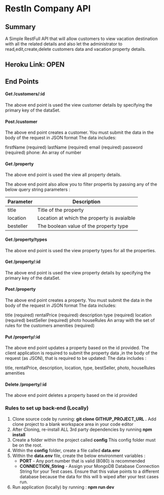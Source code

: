 # RestIn Company API

## Summary

A Simple RestFull API that will allow customers to view vacation destination with all the related details and also let the administrator to read,edit,create,delete customers data and vacation property details.

## Heroku Link: OPEN[]()

## End Points

#### Get /customers/:id

The above end point is used the view customer details by specifying the primary key of the dataSet.
#### Post /customer

The above end point creates a customer. You must submit the data in the body of the request in JSON format
The data includes:

firstName (required)
lastName  (required)
email     (required)
password  (required)
phone:    An array of number


#### Get /property

The above end point is used the view all property details.

The above end point also allow you to filter propertis by passing any of the below query string parameters :

| Parameter | Description                                    |
| --------- | ---------------------------------------------- |
| title     | Title of the property                          |
| location  | Location at which the property is avaialble    |
| besteller | The boolean value of the property type         |

#### Get /property/types

The above end point is used the view property types for all the properties.

#### Get /property/:id

The above end point is used the view property details by specifying the primary key of the dataSet.


#### Post /property

The above end point creates a property. You must submit the data in the body of the request in JSON format
The data includes:

title        (required)
rentalPrice  (required)
description
type         (required)
location     (required)
bestSeller   (required)
photo
houseRules   An array with the set of rules for the customers
amenities    (required)    


#### Put /property/:id

The above end point updates a property based on the id provided. The client application is required to submit the property data ,in the body of the request (as JSON), that is required to be updated: The data includes :

title,
rentalPrice,
description,
location,
type,
bestSeller,
photo,
houseRules
amenities


#### Delete /property/:id

The above end point deletes a property based on the id provided


### Rules to set up back-end (Locally)

1. Clone source code by running: **git clone GITHUP_PROJECT_URL .** Add clone project to a blank workspace area in your code editor
2. After Cloning, re-install ALL 3rd party dependencies by running **npm install**
3. Create a folder within the project called **config**  This config folder must be on the root.
4. Within the **config** folder, create a file called **data.env**
5. Within the **data.env** file, create the below environment variables :
      - **PORT** - Any port number that is valid (8080) is recommended
      - **CONNECTION_String** - Assign your MongoDB Database Connection String for your Test cases. Ensure that this value points to a different database because the data for this will b wiped after your test cases run.
6. Run application (locally) by running : **npm run dev**


